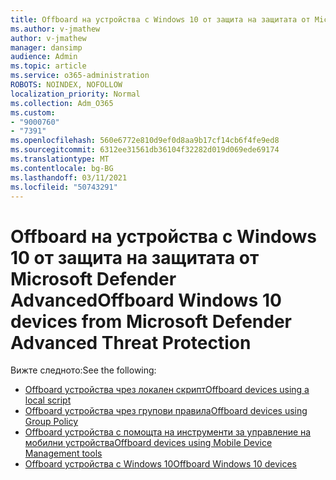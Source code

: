```yaml
---
title: Offboard на устройства с Windows 10 от защита на защитата от Microsoft Defender Advanced
ms.author: v-jmathew
author: v-jmathew
manager: dansimp
audience: Admin
ms.topic: article
ms.service: o365-administration
ROBOTS: NOINDEX, NOFOLLOW
localization_priority: Normal
ms.collection: Adm_O365
ms.custom:
- "9000760"
- "7391"
ms.openlocfilehash: 560e6772e810d9ef0d8aa9b17cf14cb6f4fe9ed8
ms.sourcegitcommit: 6312ee31561db36104f32282d019d069ede69174
ms.translationtype: MT
ms.contentlocale: bg-BG
ms.lasthandoff: 03/11/2021
ms.locfileid: "50743291"
---
```

# <a name="offboard-windows-10-devices-from-microsoft-defender-advanced-threat-protection"></a><span data-ttu-id="936c2-102">Offboard на устройства с Windows 10 от защита на защитата от Microsoft Defender Advanced</span><span class="sxs-lookup"><span data-stu-id="936c2-102">Offboard Windows 10 devices from Microsoft Defender Advanced Threat Protection</span></span>

<span data-ttu-id="936c2-103">Вижте следното:</span><span class="sxs-lookup"><span data-stu-id="936c2-103">See the following:</span></span>

- [<span data-ttu-id="936c2-104">Offboard устройства чрез локален скрипт</span><span class="sxs-lookup"><span data-stu-id="936c2-104">Offboard devices using a local script</span></span>](https://go.microsoft.com/fwlink/?linkid=2143465)
- [<span data-ttu-id="936c2-105">Offboard устройства чрез групови правила</span><span class="sxs-lookup"><span data-stu-id="936c2-105">Offboard devices using Group Policy</span></span>](https://go.microsoft.com/fwlink/?linkid=2143632)
- [<span data-ttu-id="936c2-106">Offboard устройства с помощта на инструменти за управление на мобилни устройства</span><span class="sxs-lookup"><span data-stu-id="936c2-106">Offboard devices using Mobile Device Management tools</span></span>](https://go.microsoft.com/fwlink/?linkid=2143633)
- [<span data-ttu-id="936c2-107">Offboard устройства с Windows 10</span><span class="sxs-lookup"><span data-stu-id="936c2-107">Offboard Windows 10 devices</span></span>](https://go.microsoft.com/fwlink/?linkid=2143629)
